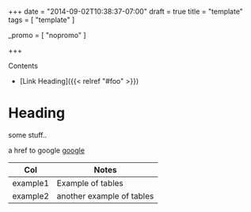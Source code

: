 +++
date = "2014-09-02T10:38:37-07:00"
draft = true
title = "template"
tags = [ "template" ]


_promo = [ "nopromo" ]

+++

Contents
- [Link Heading]({{< relref "#foo" >}})


# Heading

some stuff..

a href to google <a href="http://google.com/">google</a>


| Col      | Notes                     |
| ---      | ---                       |
| example1 | Example of tables         |
| example2 | another example of tables |


